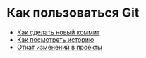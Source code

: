 # Как пользоваться Git
- [Как сделать новый коммит](./commit.md)
- [Как посмотреть историю](./log_help.md)
- [Откат изменений в проекты](./reset_help.md)
